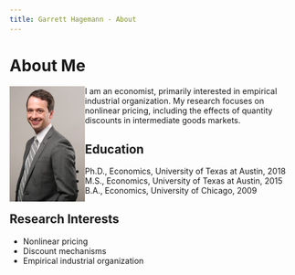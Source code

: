 ```yaml
---
title: Garrett Hagemann - About
---
```


# About Me

<img align="left" height="202" width="132" src="images/Hagemann_professional_photo_cropped_small.jpg">

<p style="margin-bottom:30px"> I am an economist, primarily interested in empirical industrial organization. My research focuses on nonlinear pricing, including the effects of quantity discounts in intermediate goods markets. </p>

## Education
* Ph.D., Economics, University of Texas at Austin, 2018
* M.S., Economics, University of Texas at Austin, 2015
* B.A., Economics, University of Chicago, 2009

## Research Interests
* Nonlinear pricing
* Discount mechanisms
* Empirical industrial organization
